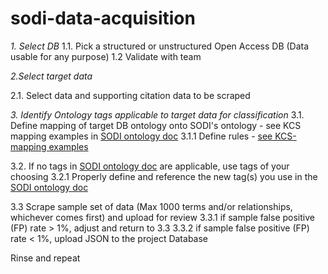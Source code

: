 # sodi-data-acquisition

*1. Select DB*
   1.1.   Pick a structured or unstructured Open Access DB (Data usable for any purpose)
   1.2    Validate with team
    
*2.Select target data*

   2.1. Select data and supporting citation data to be scraped
    
*3. Identify Ontology tags applicable to target data for classification*
   3.1. Define mapping of target DB ontology onto SODI's ontology - see KCS mapping examples in [SODI ontology doc](https://docs.google.com/spreadsheets/d/1DkbxDBdbYkVYgzq5rciWsLBGdYJnBjKu284Wf8BeTc0/edit#gid=570911882)
      3.1.1 Define rules - [see KCS-mapping examples](https://docs.google.com/spreadsheets/d/1DkbxDBdbYkVYgzq5rciWsLBGdYJnBjKu284Wf8BeTc0/edit#gid=1531718387)
    
   3.2. If no tags in [SODI ontology doc](https://docs.google.com/spreadsheets/d/1DkbxDBdbYkVYgzq5rciWsLBGdYJnBjKu284Wf8BeTc0/edit#gid=570911882) are applicable, use tags of your choosing
      3.2.1 Properly define and reference the new tag(s) you use in the [SODI ontology doc](https://docs.google.com/spreadsheets/d/1DkbxDBdbYkVYgzq5rciWsLBGdYJnBjKu284Wf8BeTc0/edit#gid=570911882)
      
   3.3 Scrape sample set of data (Max 1000 terms and/or relationships, whichever comes first) and upload for review
      3.3.1 if sample false positive (FP) rate > 1%, adjust and return to 3.3
      3.3.2 if sample false positive (FP) rate < 1%, upload JSON to the project Database
       
Rinse and repeat
